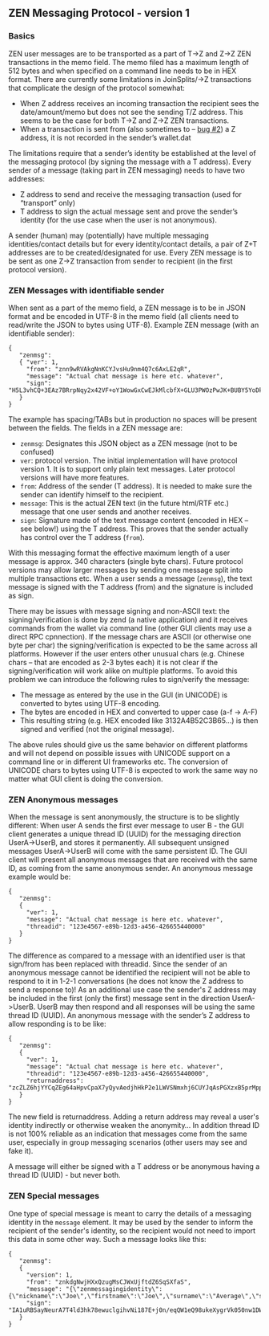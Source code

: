 ## ZEN Messaging Protocol - version 1

### Basics

ZEN user messages are to be transported as a part of T→Z and Z→Z ZEN transactions in the memo field. The memo filed has a maximum length of 512 bytes and when specified on a command line needs to be in HEX format. There are currently some limitations in JoinSplits/→Z transactions that complicate the design of the protocol somewhat:
  * When Z address receives an incoming transaction the recipient sees the date/amount/memo but does not see the sending T/Z address. This seems to be the case for both T→Z and Z→Z ZEN transactions.
  * When a transaction is sent from (also sometimes to – [bug #2](https://github.com/ZencashOfficial/zencash-swing-wallet-ui/issues/2)) a Z address, it is not recorded in the sender’s wallet.dat
  
The limitations require that a sender’s identity be established at the level of the messaging protocol (by signing the message with a T address). Every sender of a message (taking part in ZEN messaging) needs to have two addresses:
  * Z address to send and receive the messaging transaction (used for “transport” only)
  * T address to sign the actual message sent and prove the sender’s identity (for the use case when the user is not anonymous).

A sender (human) may (potentially) have multiple messaging identities/contact details but for every identity/contact details, a pair of Z+T addresses are to be created/designated for use. Every ZEN message is to be sent as one Z→Z transaction from sender to recipient (in the first protocol version).

### ZEN Messages with identifiable sender

When sent as a part of the memo field, a ZEN message is to be in JSON format and be encoded in UTF-8 in the memo field (all clients need to read/write the JSON to bytes using UTF-8). Example ZEN message (with an identifiable sender):
```
{
   "zenmsg":
   { "ver": 1,
     "from": "znn9wRVAkgNnKCYJvsHu9nm4Q7c6AxLE2qR",
     "message": "Actual chat message is here etc. whatever", 
     "sign": "H5L3vhCQ+3EAz7BRrpNqy2x42VF+oY1WowGxCwEJkMlcbfX+GLU3PWOzPwJK+BUBY5YoDk/hAkF4GwtqyWWOngI="
   }
}
```

The example has spacing/TABs but in production no spaces will be present between the fields. The fields in a ZEN message are:
  * `zenmsg`:  Designates this JSON object as a ZEN message (not to be confused)
  * `ver`: protocol version. The initial implementation will have protocol version 1. It is to support only plain text messages. Later protocol versions will have more features.
  * `from`: Address of the sender (T address). It is needed to make sure the sender can identify himself to the recipient.
  * `message`: This is the actual ZEN text (in the future html/RTF etc.) message that one user sends and another receives.
  * `sign`: Signature made of the text message content (encoded in HEX – see below!) using the T address. This proves that the sender actually has control over the T address (`from`).

With this messaging format the effective maximum length of a user message is approx. 340 characters (single byte chars). Future protocol versions may allow larger messages by sending one message split into multiple transactions etc. When a user sends a message (`zenmsg`), the text message is signed with the  T address (from) and the signature is included as sign.

There may be issues with message signing and non-ASCII text: the signing/verification is done by zend (a native application) and it receives commands from the wallet via command line (other GUI clients may use a direct RPC cpnnection). If the message chars are ASCII (or otherwise one byte per char) the signing/verification is expected to be the same across all platforms. However if the user enters other unusual chars (e.g. Chinese chars – that are encoded as 2-3 bytes each) it is not clear if the signing/verification will work alike on multiple platforms. To avoid this problem we can introduce the following rules to sign/verify the message:
  * The message as entered by the use in the GUI (in UNICODE) is converted to bytes using UTF-8 encoding.
  * The bytes are encoded in HEX and converted to upper case (a-f → A-F)
  * This resulting string (e.g. HEX encoded like 3132A4B52C3B65...) is then signed and verified (not the original message).

The above rules should give us the same behavior on different platforms and will not depend on possible issues with UNICODE support on a command line or in different UI frameworks etc. The conversion of UNICODE chars to bytes using UTF-8 is expected to work the same way no matter what GUI client is doing the conversion.

### ZEN Anonymous messages

When the message is sent anonymously, the structure is to be slightly different: When user A sends the first ever message to user B - the GUI client generates a unique thread ID (UUID) for the messaging direction UserA->UserB, and stores it permanently. All subsequent unsigned messages UserA->UserB will come with the same persistent ID. The GUI client will present all anonymous messages that are received with the same ID, as coming from the same anonymous sender. An anonymous message example would be:

```
{
   "zenmsg":
   { 
     "ver": 1,
     "message": "Actual chat message is here etc. whatever", 
     "threadid": "123e4567-e89b-12d3-a456-426655440000"
   }
}
```

The difference as compared to a message with an identified user is that sign/from has been replaced with threadid. Since the sender of an anonymous message cannot be identified the recipient will not be able to respond to it in 1-2-1 conversations (he does not know the Z address to send a response to)! As an additional use case the sender's Z address may be included in the first (only the first) message sent in the direction UserA->UserB. UserB may then respond and all responses will be using the same thread ID (UUID). An anonymous message with the sender’s Z address to allow responding is to be like:

```
{
   "zenmsg":
   { 
     "ver": 1,
     "message": "Actual chat message is here etc. whatever", 
     "threadid": "123e4567-e89b-12d3-a456-426655440000",
     "returnaddress": "zcZLZ6hjYYCqZEg64aHpvCpaX7yQyvAedjhHkP2e1LWVSNmxhj6CUYJqAsPGXzxB5prMppyv2jsJxbGbw4JDvdxpPUbNNUa"
   }
}
```

The new field is returnaddress. Adding a return address may reveal a user's identity indirectly or otherwise weaken the anonymity… In addition thread ID is not 100% reliable as an indication that messages come from the same user, especially in group messaging scenarios (other users may see and fake it).

A message will either be signed with a T address or be anonymous having a thread ID (UUID) - but never both.

### ZEN Special messages

One type of special message is meant to carry the details of a messaging identity in the `message` element. It may be used by the sender to inform the recipient of the sender's identity, so the recipient would not need to import this data in some other way. Such a message looks like this:


```
{
   "zenmsg":
   {
     "version": 1,
     "from": "znkdgNwjHXxQzugMsCJWxUjftdZ6SqSXfaS",
     "message": "{\"zenmessagingidentity\":{\"nickname\":\"Joe\",\"firstname\":\"Joe\",\"surname\":\"Average\",\"senderidaddress\":\"znkdgNwjHXxQzugMsCJWxUjftdZ6SqSXfaS\",\"sendreceiveaddress\":\"zcCkpuFWYhsCeHJfSnQbJKNj1WyoJSbiXr6kKSjpVUxBF2WPMtSeKcUCyXocqeXXjTyBgyK6HoM1DqjAZoCRrvbzjhXLStv\"}}",
     "sign": "IA1uRBSayNeurA7T4ld3hk78ewuclgihvNi187E+j0n/eqQW1eQ98ukeXygrVk050nw1DWGIZYlsnQnqnVtelzQ=",
   }
}
```

